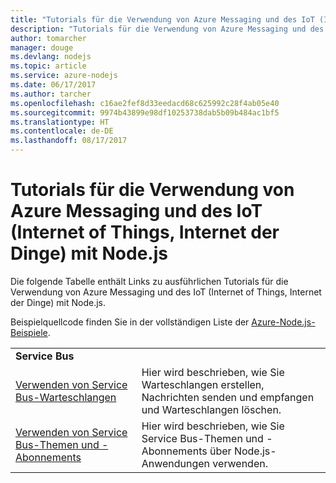 ```yaml
---
title: "Tutorials für die Verwendung von Azure Messaging und des IoT (Internet of Things, Internet der Dinge) mit Node.js"
description: "Tutorials für die Verwendung von Azure Messaging und des IoT (Internet of Things, Internet der Dinge) mit Node.js"
author: tomarcher
manager: douge
ms.devlang: nodejs
ms.topic: article
ms.service: azure-nodejs
ms.date: 06/17/2017
ms.author: tarcher
ms.openlocfilehash: c16ae2fef8d33eedacd68c625992c28f4ab05e40
ms.sourcegitcommit: 9974b43899e98df10253738dab5b09b484ac1bf5
ms.translationtype: HT
ms.contentlocale: de-DE
ms.lasthandoff: 08/17/2017
---
```

# <a name="tutorials-for-using-azure-messaging-and-internet-of-things-iot-with-nodejs"></a>Tutorials für die Verwendung von Azure Messaging und des IoT (Internet of Things, Internet der Dinge) mit Node.js

Die folgende Tabelle enthält Links zu ausführlichen Tutorials für die Verwendung von Azure Messaging und des IoT (Internet of Things, Internet der Dinge) mit Node.js.

Beispielquellcode finden Sie in der vollständigen Liste der [Azure-Node.js-Beispiele](https://azure.microsoft.com/resources/samples/?term=nodejs).

| | |
|---|---|
| **Service Bus** ||
| [Verwenden von Service Bus-Warteschlangen](http://docs.microsoft.com/azure/service-bus-messaging/service-bus-nodejs-how-to-use-queues?toc=/azure/node/toc.json&bc=/azure/node/toc.json) | Hier wird beschrieben, wie Sie Warteschlangen erstellen, Nachrichten senden und empfangen und Warteschlangen löschen. |
| [Verwenden von Service Bus-Themen und -Abonnements](http://docs.microsoft.com/azure/service-bus-messaging/service-bus-nodejs-how-to-use-topics-subscriptions?toc=/azure/node/toc.json&bc=/azure/node/toc.json) | Hier wird beschrieben, wie Sie Service Bus-Themen und -Abonnements über Node.js-Anwendungen verwenden. |
